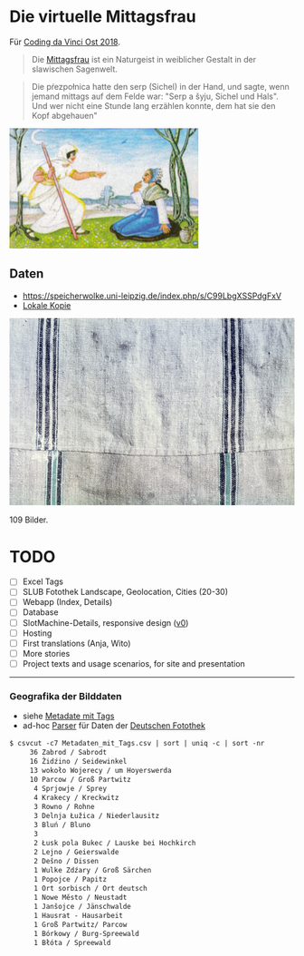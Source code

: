 # Die virtuelle Mittagsfrau

Für [Coding da Vinci Ost 2018](https://codingdavinci.de/events/ost/).

> Die [Mittagsfrau](https://de.wikipedia.org/wiki/Mittagsfrau) ist ein Naturgeist in weiblicher Gestalt in der slawischen Sagenwelt.

> Die pŕezpołnica hatte den serp (Sichel) in der Hand, und sagte, wenn jemand
> mittags auf dem Felde war: "Serp a šyju, Sichel und Hals". Und wer nicht eine
> Stunde lang erzählen konnte, dem hat sie den Kopf abgehauen"

![Lady Midday](images/Briefmarke_Sorbische_Sagen_-_Mittagsfrau_und_Nochtenerin_Crop.jpg)

## Daten

* https://speicherwolke.uni-leipzig.de/index.php/s/C99LbgXSSPdgFxV
* [Lokale Kopie](https://github.com/sophiamanns/virtuelle_mittagsfrau/tree/master/data)

![XXI 12_008](https://raw.githubusercontent.com/sophiamanns/virtuelle_mittagsfrau/master/data/DatenFlachs_Bilder/XXI%2012_008.jpg)

109 Bilder.


# TODO

* [ ] Excel Tags
* [ ] SLUB Fotothek Landscape, Geolocation, Cities (20-30)
* [ ] Webapp (Index, Details)
* [ ] Database
* [ ] SlotMachine-Details, responsive design ([v0](https://i.imgur.com/JFnEcS3.gif"))
* [ ] Hosting
* [ ] First translations (Anja, Wito)
* [ ] More stories
* [ ] Project texts and usage scenarios, for site and presentation

----

### Geografika der Bilddaten

* siehe [Metadate mit Tags](https://github.com/sophiamanns/virtuelle_mittagsfrau/blob/master/data/Metadaten_mit_Tags.csv)
* ad-hoc [Parser](https://github.com/sophiamanns/virtuelle_mittagsfrau/blob/master/fotothek.go) für Daten der [Deutschen Fotothek](http://www.deutschefotothek.de/)

```shell
$ csvcut -c7 Metadaten_mit_Tags.csv | sort | uniq -c | sort -nr
     36 Zabrod / Sabrodt
     16 Židźino / Seidewinkel
     13 wokoło Wojerecy / um Hoyerswerda
     10 Parcow / Groß Partwitz
      4 Sprjowje / Sprey
      4 Krakecy / Kreckwitz
      3 Rowno / Rohne
      3 Delnja Łužica / Niederlausitz
      3 Bluń / Bluno
      3
      2 Łusk pola Bukec / Lauske bei Hochkirch
      2 Lejno / Geierswalde
      2 Dešno / Dissen
      1 Wulke Zdźary / Groß Särchen
      1 Popojce / Papitz
      1 Ort sorbisch / Ort deutsch
      1 Nowe Město / Neustadt
      1 Janšojce / Jänschwalde
      1 Hausrat - Hausarbeit
      1 Groß Partwitz/ Parcow
      1 Bórkowy / Burg-Spreewald
      1 Błóta / Spreewald
```
